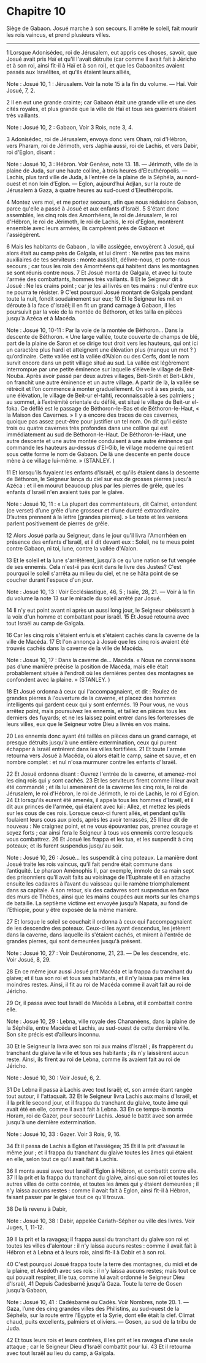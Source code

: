# Chapitre 10

Siège de Gabaon.
Josué marche à son secours.
Il arrête le soleil, fait mourir les rois vaincus, et prend plusieurs villes.

***

1 Lorsque Adonisédec, roi de Jérusalem, eut appris ces choses, savoir, que Josué avait pris Haï et qu'il l'avait détruite (car comme il avait fait à Jéricho et à son roi, ainsi fit-il à Haï et à son roi), et que les Gabaonites avaient passés aux Israélites, et qu'ils étaient leurs alliés,

<span class="bible-note">Note : </span> Josué 10, 1 : Jérusalem. Voir la note 15 à la fin du volume. ― Haï. Voir Josué, 7, 2.

2 Il en eut une grande crainte; car Gabaon était une grande ville et une des cités royales, et plus grande que la ville de Haï et tous ses guerriers étaient très vaillants.

<span class="bible-note">Note : </span> Josué 10, 2 : Gabaon, Voir 3 Rois, note 3, 4.

3 Adonisédec, roi de Jérusalem, envoya donc vers Oham, roi d'Hébron, vers Pharam, roi de Jérimoth, vers Japhia aussi, roi de Lachis, et vers Dabir, roi d'Eglon, disant :

<span class="bible-note">Note : </span> Josué 10, 3 : Hébron. Voir Genèse, note 13. 18. ― Jérimoth, ville de la plaine de Juda, sur une haute colline, à trois heures d’Eleuthéropolis. ― Lachis, plus tard ville de Juda, à l’entrée de la plaine de la Séphéla, au nord-ouest et non loin d’Eglon. ― Eglon, aujourd’hui Adjlan, sur la route de Jérusalem à Gaza, à quatre heures au sud-ouest d’Eleuthéropolis.

4 Montez vers moi, et me portez secours, afin que nous réduisions Gabaon, parce qu'elle a passé à Josué et aux enfants d'Israël. 5 S'étant donc assemblés, les cinq rois des Amorrhéens, le roi de Jérusalem, le roi d'Hébron, le roi de Jérimoth, le roi de Lachis, le roi d'Eglon, montèrent ensemble avec leurs armées, ils campèrent près de Gabaon et l'assiégèrent.


6 Mais les habitants de Gabaon , la ville assiégée, envoyèrent à Josué, qui alors était au camp près de Galgala, et lui dirent : Ne retire pas tes mains auxiliaires de tes serviteurs : monte aussitôt, délivre-nous, et porte-nous secours ; car tous les rois des Amorrhéens qui habitent dans les montagnes se sont réunis contre nous. 7 Et Josué monta de Galgala, et avec lui toute l'armée des combattants, hommes très vaillants. 8 Et le Seigneur dit à Josué : Ne les crains point ; car je les ai livrés en tes mains : nul d'entre eux ne pourra te résister. 9 C'est pourquoi Josué montant de Galgala pendant toute la nuit, fondit soudainement sur eux; 10 Et le Seigneur les mit en déroute à la face d'Israël; il en fit un grand carnage à Gabaon, il les poursuivit par la voie de la montée de Béthoron, et les tailla en pièces jusqu'à Azéca et à Macéda.

<span class="bible-note">Note : </span> Josué 10, 10-11 : Par la voie de la montée de Béthoron… Dans la descente de Béthoron. « Une large vallée, toute couverte de champs de blé, part de la plaine de Saron et se dirige tout droit vers les hauteurs, qui ont ici un caractère plus hardi et atteignent une élévation plus (manque un mot ? ) qu’ordinaire. Cette vallée est la vallée d’Aïalon ou des Cerfs, dont le nom survit encore dans un petit village situé au sud. La vallée est légèrement interrompue par une petite éminence sur laquelle s’élève le village de Beit-Nouba. Après avoir passé par deux autres villages, Beit-Siréh et Beit-Likhi, on franchit une autre éminence et un autre village. A partir de là, la vallée se rétrécit et l’on commence à monter graduellement. On voit à ses pieds, sur une élévation, le village de Beit-ur el-tahti, reconnaissable à ses palmiers ; au sommet, à l’extrémité orientale du défilé, est situé le village de Beit-ur el-foka. Ce défilé est le passage de Béthoron-le-Bas et de Béthoron-le-Haut, « la Maison des Cavernes. »
Il y a encore des traces de ces cavernes, quoique pas assez peut-être pour justifier un tel nom. On dit qu’il existe trois ou quatre cavernes très profondes dans une colline qui est immédiatement au sud de Béthoron-le-Haut. De Béthoron-le-Haut, une autre descente et une autre montée conduisent à une autre éminence qui commande les hauteurs au-dessus d’El-Gib, le village moderne qui retient sous cette forme le nom de Gabaon. De là une descente en pente douce mène à ce village lui-même. » (STANLEY. )

11 Et lorsqu'ils fuyaient les enfants d'Israël, et qu'ils étaient dans la descente de Béthoron, le Seigneur lança du ciel sur eux de grosses pierres jusqu'à Azéca : et il en mourut beaucoup plus par les pierres de grêle, que les enfants d'Israël n'en avaient tués par le glaive.

<span class="bible-note">Note : </span> Josué 10, 11 : « La plupart des commentateurs, dit Calmet, entendent (ce verset) d’une grêle d’une grosseur et d’une dureté extraordinaire. D’autres prennent à la lettre [grandes pierres]. » Le texte et les versions parlent positivement de pierres de grêle.


12 Alors Josué parla au Seigneur, dans le jour qu'il livra l'Amorrhéen en présence des enfants d'Israël, et il dit devant eux : Soleil, ne te meus point contre Gabaon, ni toi, lune, contre la vallée d'Aïalon.


13 Et le soleil et la lune s'arrêtèrent, jusqu'à ce qu'une nation se fut vengée de ses ennemis. Cela n'est-ii pas écrit dans le livre des Justes? C'est pourquoi le soleil s'arrêta au milieu du ciel, et ne se hâta point de se coucher durant l'espace d'un jour.

<span class="bible-note">Note : </span> Josué 10, 13 : Voir Ecclésiastique, 46, 5 ; Isaïe, 28, 21. ― Voir à la fin du volume la note 13 sur le miracle du soleil arrêté par Josué.


14 Il n'y eut point avant ni après un aussi long jour, le Seigneur obéissant à la voix d'un homme et combattant pour israël. 15 Et Josué retourna avec tout Israël au camp de Galgala.


16 Car les cinq rois s'étaient enfuis et s'étaient cachés dans la caverne de la ville de Macéda. 17 Et l'on annonça à Josué que les cinq rois avaient été trouvés cachés dans la caverne de la ville de Macéda.

<span class="bible-note">Note : </span> Josué 10, 17 : Dans la caverne de… Macéda. « Nous ne connaissons pas d’une manière précise la position de Macéda, mais elle était probablement située à l’endroit où les dernières pentes des montagnes se confondent avec la plaine. » (STANLEY. )

18 Et Josué ordonna à ceux qui l'accompagnaient, et dit : Roulez de grandes pierres à l'ouverture de la caverne, et placez des hommes intelligents qui gardent ceux qui y sont enfermés. 19 Pour vous, ne vous arrêtez point, mais poursuivez les ennemis, et taillez en pièces tous les derniers des fuyards; et ne les laissez point entrer dans les forteresses de leurs villes, eux que le Seigneur votre Dieu a livrés en vos mains.


20 Les ennemis donc ayant été taillés en pièces dans un grand carnage, et presque détruits jusqu'à une entière extermination, ceux qui purent échapper à Israël entrèrent dans les villes fortifiées. 21 Et toute l'armée retourna vers Josué à Macéda, où alors était le camp, saine et sauve, et en nombre complet : et nul n'osa murmurer contre les enfants d'Israël.


22 Et Josué ordonna disant : Ouvrez l'entrée de la caverne, et amenez-moi les cinq rois qui y sont cachés. 23 Et les serviteurs firent comme il leur avait été commandé ; et ils lui amenèrent de la caverne les cinq rois, le roi de Jérusalem, le roi d'Hébron, le roi de Jérimoth, le roi de Lachis, le roi d'Eglon. 24 Et lorsqu'ils eurent été amenés, il appela tous les hommes d'Israël, et il dit aux princes de l'armée, qui étaient avec lui : Allez, et mettez les pieds sur les cous de ces rois. Lorsque ceux-ci furent allés, et pendant qu'ils foulaient leurs cous aux pieds, après les avoir terrassés, 25 Il leur dit de nouveau : Ne craignez point, et ne vous épouvantez pas, prenez courage et soyez forts ; car ainsi fera le Seigneur à tous vos ennemis contre lesquels vous combattrez. 26 Et Josué les frappa et les tua, et les suspendit à cinq poteaux; et ils furent suspendus jusqu'au soir.

<span class="bible-note">Note : </span> Josué 10, 26 : Josué… les suspendit à cinq poteaux. La manière dont Josué traite les rois vaincus, qu’il fait pendre était commune dans l’antiquité. Le pharaon Aménophis II, par exemple, immole de sa main sept des prisonniers qu’il avait faits au voisinage de l’Euphrate et il en attache ensuite les cadavres à l’avant du vaisseau qui le ramène triomphalement dans sa capitale. A son retour, six des cadavres sont suspendus en face des murs de Thèbes, ainsi que les mains coupées aux morts sur les champs de bataille. La septième victime est envoyée jusqu’à Napata, au fond de l’Ethiopie, pour y être exposée de la même manière.

27 Et lorsque le soleil se couchait il ordonna à ceux qui l'accompagnaient de les descendre des poteaux. Ceux-ci les ayant descendus, les jetèrent dans la caverne, dans laquelle ils s'étaient cachés, et mirent à l'entrée de grandes pierres, qui sont demeurées jusqu'à présent.

<span class="bible-note">Note : </span> Josué 10, 27 : Voir Deutéronome, 21, 23. ― De les descendre, etc. Voir Josué, 8, 29.


28 En ce même jour aussi Josué prit Macéda et la frappa du tranchant du glaive; et il tua son roi et tous ses habitants, et il n'y laissa pas même les moindres restes. Ainsi, il fit au roi de Macéda comme il avait fait au roi de Jéricho.


29 Or, il passa avec tout Israël de Macéda à Lebna, et il combattait contre elle.

<span class="bible-note">Note : </span> Josué 10, 29 : Lebna, ville royale des Chananéens, dans la plaine de la Séphéla, entre Macéda et Lachis, au sud-ouest de cette dernière ville. Son site précis est d’ailleurs inconnu.

30 Et le Seigneur la livra avec son roi aux mains d'Israël ; ils frappèrent du tranchant du glaive la ville et tous ses habitants ; ils n'y laissèrent aucun reste. Ainsi, ils firent au roi de Lebna, comme ils avaient fait au roi de Jéricho.

<span class="bible-note">Note : </span> Josué 10, 30 : Voir Josué, 6, 2.


31 De Lebna il passa à Lachis avec tout Israël; et, son armée étant rangée tout autour, il l'attaquait. 32 Et le Seigneur livra Lachis aux mains d'Israël, et il la prit le second jour, et il frappa du tranchant du glaive, toute âme qui avait été en elle, comme il avait fait à Lebna. 33 En ce temps-là monta Horam, roi de Gazer, pour secourir Lachis. Josué le battit avec son armée jusqu'à une dernière extermination.

<span class="bible-note">Note : </span> Josué 10, 33 : Gazer. Voir 3 Rois, 9, 16.


34 Et il passa de Lachis à Eglon et l'assiégea; 35 Et il la prit d'assaut le même jour ; et il frappa du tranchant du glaive toutes les âmes qui étaient en elle, selon tout ce qu'il avait fait à Lachis.


36 Il monta aussi avec tout Israël d'Eglon à Hébron, et combattit contre elle. 37 Il la prit et la frappa du tranchant du glaive, ainsi que son roi et toutes les autres villes de cette contrée, et toutes les âmes qui y étaient demeurées ; il n'y laissa aucuns restes : comme il avait fait à Eglon, ainsi fit-il à Hébron, faisant passer par le glaive tout ce qu'il trouva.


38 De là revenu à Dabir,

<span class="bible-note">Note : </span> Josué 10, 38 : Dabir, appelée Cariath-Sépher ou ville des livres. Voir Juges, 1, 11-12.

39 Il la prit et la ravagea; il frappa aussi du tranchant du glaive son roi et toutes les villes d'alentour : il n'y laissa aucuns restes : comme il avait fait à Hébron et à Lebna et à leurs rois, ainsi fit-il à Dabir et à son roi.


40 C'est pourquoi Josué frappa toute la terre des montagnes, du midi et de la plaine, et Asédoth avec ses rois : il n'y laissa aucuns restes; mais tout ce qui pouvait respirer, il le tua, comme lui avait ordonné le Seigneur Dieu d'Israël, 41 Depuis Cadesbarné jusqu'à Gaza. Toute la terre de Gosen jusqu'à Gabaon,

<span class="bible-note">Note : </span> Josué 10, 41 : Cadèsbarné ou Cadès. Voir Nombres, note 20. 1. ― Gaza, l’une des cinq grandes villes des Philistins, au sud-ouest de la Séphéla, sur la route entre l’Egypte et la Syrie, dont elle était la clef. Climat chaud, puits excellents, palmiers et oliviers. ― Gosen, au sud de la tribu de Juda.

42 Et tous leurs rois et leurs contrées, il les prit et les ravagea d'une seule attaque ; car le Seigneur Dieu d'Israël combattit pour lui. 43 Et il retourna avec tout Israël au lieu du camp, à Galgala.

